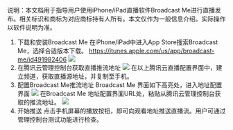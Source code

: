 说明：本文档用于指导用户使用iPhone/iPad直播软件Broadcast Me进行直播发布。相关标识和商标为对应商标持有人所有。本文仅作为一般信息介绍。实际操作以软件说明为准。
1. 下载和安装Broadcast Me
在iPhone/iPad中进入App Store搜索Broadcast Me，选择合适版本下载。
https://itunes.apple.com/us/app/broadcast-me/id491982406
![](https://qzonestyle.gtimg.cn/qzone/vas/opensns/res/img/Broadcast-1.jpg)
2. 在腾讯云管理控制台获取直播推流地址
![](https://qzonestyle.gtimg.cn/qzone/vas/opensns/res/img/Broadcast-2.jpg)
在以上腾讯云直播配置界面中，建立频道，获取直播源地址，并复制至手机。
3. 配置Broadcast Me推流地址
Broadcast Me 界面如下高亮处，进入地址配置界面
![](https://qzonestyle.gtimg.cn/qzone/vas/opensns/res/img/Broadcast-3.jpg)
在Broadcast Me 地址配置界面URL处，粘贴从腾讯云管理控制台获取的推流地址。
![](https://qzonestyle.gtimg.cn/qzone/vas/opensns/res/img/Broadcast-4.jpg)
4. 开始推送
点击手机屏幕的播放按钮，即可向观看地址推送直播流。用户可通过管理控制台测试功能进行检查。